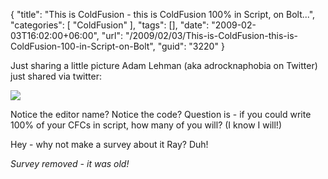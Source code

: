 {
	"title": "This is ColdFusion - this is ColdFusion 100% in Script, on Bolt...",
	"categories": [
		"ColdFusion"
	],
	"tags": [],
	"date": "2009-02-03T16:02:00+06:00",
	"url": "/2009/02/03/This-is-ColdFusion-this-is-ColdFusion-100-in-Script-on-Bolt",
	"guid": "3220"
}

Just sharing a little picture Adam Lehman (aka adrocknaphobia on Twitter) just shared via twitter:

<a href="http://twitpic.com/1bf62" title="Share photos on twitter with Twitpic"><img src="http://static.raymondcamden.com/images/cfjedi/bolt.jpg"></a>

Notice the editor name? Notice the code? Question is - if you could write 100% of your CFCs in script, how many of you will? (I know I will!)

Hey - why not make a survey about it Ray? Duh! 

<i>Survey removed - it was old!</i>